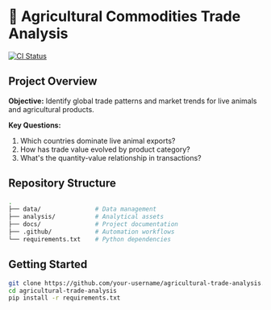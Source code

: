 # 🌾 Agricultural Commodities Trade Analysis

[![CI Status](https://github.com/your-username/agricultural-trade-analysis/actions/workflows/data-validation.yml/badge.svg)](https://github.com/your-username/agricultural-trade-analysis/actions)

## Project Overview
**Objective:** Identify global trade patterns and market trends for live animals and agricultural products.

**Key Questions:**
1. Which countries dominate live animal exports?
2. How has trade value evolved by product category?
3. What's the quantity-value relationship in transactions?

## Repository Structure
```bash
.
├── data/               # Data management
├── analysis/           # Analytical assets
├── docs/               # Project documentation
├── .github/            # Automation workflows
└── requirements.txt    # Python dependencies
```

## Getting Started
```bash
git clone https://github.com/your-username/agricultural-trade-analysis.git
cd agricultural-trade-analysis
pip install -r requirements.txt
```

